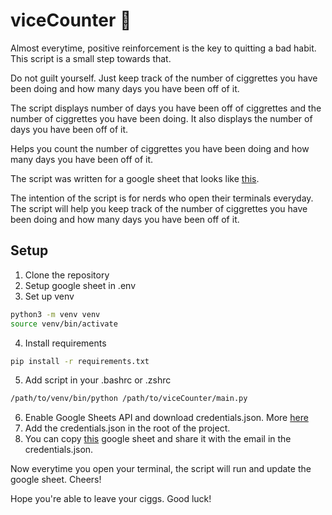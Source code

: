 # viceCounter :smoking:

Almost everytime, positive reinforcement is the key to quitting a bad habit. This script is a small step towards that.

Do not guilt yourself. Just keep track of the number of ciggrettes you have been doing and how many days you have been off of it.

The script displays number of days you have been off of ciggrettes and the number of ciggrettes you have been doing. It also displays the number of days you have been off of it.

Helps you count the number of ciggrettes you have been doing and how many days you have been off of it.

The script was written for a google sheet that looks like [this](https://docs.google.com/spreadsheets/d/16s_Fe10OwKtn3cZu1nBdnDK4j7ZkZB6iNzbhkggpNZM/edit?gid=0#gid=0).

The intention of the script is for nerds who open their terminals everyday. The script will help you keep track of the number of ciggrettes you have been doing and how many days you have been off of it.

## Setup
1. Clone the repository
2. Setup google sheet in .env
3. Set up venv
```bash
python3 -m venv venv
source venv/bin/activate
```
4. Install requirements
```bash
pip install -r requirements.txt
```
5. Add script in your .bashrc or .zshrc
```bash
/path/to/venv/bin/python /path/to/viceCounter/main.py
```
6. Enable Google Sheets API and download credentials.json. More [here](https://developers.google.com/sheets/api/quickstart/python)
7. Add the credentials.json in the root of the project.
8. You can copy [this](https://docs.google.com/spreadsheets/d/16s_Fe10OwKtn3cZu1nBdnDK4j7ZkZB6iNzbhkggpNZM/edit?gid=0#gid=0) google sheet and share it with the email in the credentials.json.

Now everytime you open your terminal, the script will run and update the google sheet. Cheers!


Hope you're able to leave your ciggs. Good luck!

